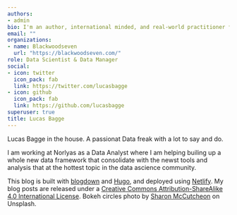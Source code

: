 ```yaml
---
authors:
- admin
bio: I'm an author, international minded, and real-world practitioner focusing on data analysis and machine learning practice. I love making beautiful charts and communicating about technical topics with diverse audiences.
email: ""
organizations:
- name: Blackwoodseven
  url: "https://blackwoodseven.com/"
role: Data Scientist & Data Manager 
social:
- icon: twitter
  icon_pack: fab
  link: https://twitter.com/lucasbagge
- icon: github
  icon_pack: fab
  link: https://github.com/lucasbagge
superuser: true
title: Lucas Bagge
---
```


Lucas Bagge in the house. A passionat Data freak with a lot to say and do.

I am working at Norlyas as a Data Analyst where I am helping builing up a whole new data framework that consolidate with the newst tools and analysis that at the hottest topic in the data ascience community.

This blog is built with [blogdown](https://github.com/rstudio/blogdown) and [Hugo](https://gohugo.io/), and deployed using [Netlify](https://www.netlify.com/). My blog posts are released under a [Creative Commons Attribution-ShareAlike 4.0 International License](https://creativecommons.org/licenses/by-sa/4.0/). Bokeh circles photo by [Sharon McCutcheon](https://unsplash.com/photos/62vi3TG5EDg) on Unsplash.
